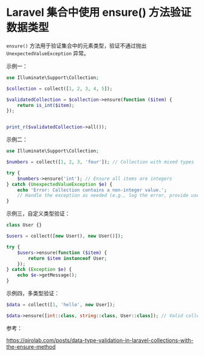 # Laravel 集合中使用 ensure() 方法验证数据类型

`ensure()` 方法用于验证集合中的元素类型，验证不通过抛出 `UnexpectedValueException` 异常。

示例一：

```php
use Illuminate\Support\Collection;

$collection = collect([1, 2, 3, 4, 5]);

$validatedCollection = $collection->ensure(function ($item) {
    return is_int($item);
});


print_r($validatedCollection->all());
```

示例二：

```php
use Illuminate\Support\Collection;

$numbers = collect([1, 2, 3, 'four']); // Collection with mixed types

try {
    $numbers->ensure('int'); // Ensure all items are integers
} catch (UnexpectedValueException $e) {
    echo 'Error: Collection contains a non-integer value.';
    // Handle the exception as needed (e.g., log the error, provide user feedback)
}
```

示例三，自定义类型验证：

```php
class User {}

$users = collect([new User(), new User()]);

try {
    $users->ensure(function ($item) {
        return $item instanceof User;
    });
} catch (Exception $e) {
    echo $e->getMessage();
}
```

示例四，多类型验证：

```php
$data = collect([1, 'hello', new User]);

$data->ensure([int::class, string::class, User::class]); // Valid collection
```

参考：

https://qirolab.com/posts/data-type-validation-in-laravel-collections-with-the-ensure-method